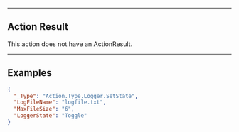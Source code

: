 
----
## Action Result
This action does not have an ActionResult.

----
## Examples

```json
{
  "_Type": "Action.Type.Logger.SetState",
  "LogFileName": "logfile.txt",
  "MaxFileSize": "6",
  "LoggerState": "Toggle"
}
```

